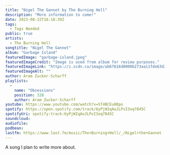 ```yaml
---
title: "Nigel The Gannet by The Burning Hell"
description: "More information to come!"
date: 2023-08-22T16:18:39Z
tags:
  - Tags Needed
public: true
artists:
  - The Burning Hell
songtitle: "Nigel The Gannet"
album: "Garbage Island"
featuredImage: "garbage-island.jpeg"
featuredImageCredit: "Image is used from album for review purposes."
featuredImageLink: "https://i.scdn.co/image/ab67616d0000b273aa11fde63d2f693f1abb36c8"
featuredImageAlt: ""
author: Aram Zucker-Scharff
playlists:
  -
    name: "Obsessions"
    position: 328
    author: Aram Zucker-Scharff
youtube: https://www.youtube.com/watch?v=ST4BCEu88po
spotify: https://open.spotify.com/track/6yPjWIqAoJLPxI3oq7845C
spotifyUri: spotify:track:6yPjWIqAoJLPxI3oq7845C
soundcloud:
audiofile:
podbean:
lastfm: https://www.last.fm/music/The+Burning+Hell/_/Nigel+the+Gannet
---
```


A song I plan to write more about.
		